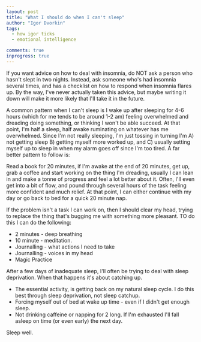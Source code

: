 ```yaml
---
layout: post
title: "What I should do when I can't sleep"
author: "Igor Dvorkin"
tags:
  - how igor ticks
  - emotional intelligence

comments: true
inprogress: true
---
```


If you want advice on how to deal with insomnia, do NOT ask a person who hasn't slept in two nights. Instead, ask someone who's had insomnia several times, and has a checklist on how to respond when insomnia flares up. By the way, I've never actually taken this advice, but maybe writing it down will make it more likely that I'll take it in the future.

A common pattern when I can't sleep is I wake up after sleeping for 4-6 hours (which for me tends to be around 1-2 am) feeling overwhelmed and dreading doing something, or thinking I won't be able succeed. At that point, I'm half a sleep, half awake ruminating on whatever has me overwhelmed. Since I'm not really sleeping, I'm just tossing in turning I'm A) not getting sleep B) getting myself more worked up, and C) usually setting myself up to sleep in when my alarm goes off since I'm too tired. A far better pattern to follow is:

Read a book for 20 minutes, if I'm awake at the end of 20 minutes, get up, grab a coffee and start working on the thing I'm dreading, usually I can lean in and make a tonne of progress and feel a lot better about it. Often, I'll even get into a bit of flow, and pound through several hours of the task feeling more confident and much relief. At that point, I can either continue with my day or go back to bed for a quick 20 minute nap.

If the problem isn't a task I can work on, then I should clear my head, trying to replace the thing that's bugging me with something more pleasant. TO do this I can do the following:

- 2 minutes - deep breathing
- 10 minute - meditation.
- Journalling - what actions I need to take
- Journalling - voices in my head
- Magic Practice

After a few days of inadequate sleep, I'll often be trying to deal with sleep deprivation. When that happens it's about catching up.

- The essential activity, is getting back on my natural sleep cycle. I do this best through sleep deprivation, not sleep catchup.
- Forcing myself out of bed at wake up time - even if I didn't get enough sleep.
- Not drinking caffeine or napping for 2 long. If I'm exhausted I'll fall asleep on time (or even early) the next day.

Sleep well.

